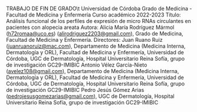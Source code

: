 TRABAJO DE FIN DE GRADO\t
Universidad de Córdoba
Grado de Medicina - Facultad de Medicina y Enfermería
Curso académico 2022-2023
Título: Análisis funcional de los perfiles de expresión de micro RNAs circulantes en pacientes con alopecia areata
Autora: Alicia María Rodríguez Mármol (h72romaa@uco.es) (alirodriguez2203@gmail.com), Grado de Medicina, Facultad de Medicina y Enfermería.
Directores:
Juan Ruano Ruiz (juanruanoruiz@mac.com), Departamento de Medicina (Medicina Interna, Dermatología y ORL), Facultad de Medicina y Enfermería, Universidad de Córdoba, UGC de Dermatología, Hospital Universitario Reina Sofía, grupo de investigación GC29-IMIBIC
Antonio Vélez García-Nieto (avelez108@gmail.com), Departamento de Medicina (Medicina Interna, Dermatología y ORL), Facultad de Medicina y Enfermería, Universidad de Córdoba, UGC de Dermatología, Hospital Universitario Reina Sofía, grupo de investigación GC29-IMIBIC
Pedro Jesús Gómez Arias (pedrojesusgomezarias@gmail.com), UGC de Dermatología, Hospital Universitario Reina Sofía, grupo de investigación GC29-IMIBIC
